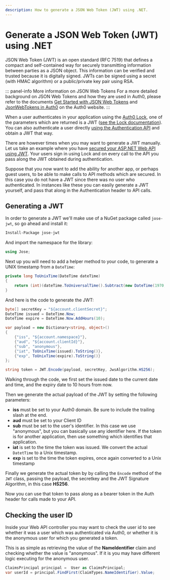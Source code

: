 ```yaml
---
description: How to generate a JSON Web Token (JWT) using .NET.
---
```


# Generate a JSON Web Token (JWT) using .NET

JSON Web Token (JWT) is an open standard (RFC 7519) that defines a compact and self-contained way for securely transmitting information between parties as a JSON object. This information can be verified and trusted because it is digitally signed. JWTs can be signed using a secret (with HMAC algorithm) or a public/private key pair using RSA.

::: panel-info More information on JSON Web Tokens
For a more detailed background on JSON Web Tokens and how they are used in Auth0, please refer to the documents [Get Started with JSON Web Tokens](https://auth0.com/learn/json-web-tokens/) and [JsonWebTokens in Auth0](/jwt) on the Auth0 website.
:::

When a user authenticates in your application using the [Auth0 Lock](https://auth0.com/lock), one of the parameters which are returned is a JWT ([see the Lock documentation](/libraries/lock)). You can also authenticate a user directly [using the Authentication API](/auth-api#!#post--oauth-ro) and obtain a JWT that way.

There are however times when you may want to generate a JWT manually. Let us take an example where you have [secured your ASP.NET Web API using JWT](/quickstart/backend/webapi-owin/). Your users sign in using Lock and on every call to the API you pass along the JWT obtained during authentication.

Suppose that you now want to add the ability for another app, or perhaps guest users, to be able to make calls to API methods which are secured. In this case you do not have a JWT since there was no user who authenticated. In instances like these you can easily generate a JWT yourself, and pass that along in the Authentication header to API calls.

## Generating a JWT

In order to generate a JWT we'll make use of a NuGet package called `jose-jwt`, so go ahead and install it:

```bash
Install-Package jose-jwt
```

And import the namespace for the library:

```cs
using Jose;
```

Next up you will need to add a helper method to your code, to generate a UNIX timestamp from a `DateTime`:

```cs
private long ToUnixTime(DateTime dateTime)
{
    return (int)(dateTime.ToUniversalTime().Subtract(new DateTime(1970, 1, 1))).TotalSeconds;
}
```

And here is the code to generate the JWT:

```cs
byte[] secretKey = "${account.clientSecret}";
DateTime issued = DateTime.Now;
DateTime expire = DateTime.Now.AddHours(10);

var payload = new Dictionary<string, object>()
{
    {"iss", "${account.namespace}"},
    {"aud", "${account.clientId}"},
    {"sub", "anonymous"},
    {"iat", ToUnixTime(issued).ToString()},
    {"exp", ToUnixTime(expire).ToString()}
};

string token = JWT.Encode(payload, secretKey, JwsAlgorithm.HS256);
```


Walking through the code, we first set the issued date to the current date and time, and the expiry date to 10 hours from now.

Then we generate the actual payload of the JWT by setting the following parameters:

* **iss** must be set to your Auth0 domain. Be sure to include the trailing slash at the end.
*  **aud** must be set to your Client ID
*  **sub** must be set to the user's identifier. In this case we use "anonymous", but you can basically use any identifier here. If the token is for another application, then use something which identifies that application.
* **iat** is set to the time the token was issued. We convert the actual `DatetTime` to a Unix timestamp.
* **exp** is set to the time the token expires, once again converted to a Unix timestamp

Finally we generate the actual token by by calling the `Encode` method of the `JWT` class, passing the payload, the secretkey and the JWT Signature Algorithm, in this case **HS256**.

Now you can use that token to pass along as a bearer token in the Auth header for calls made to your API.

## Checking the user ID

Inside your Web API controller you may want to check the user id to see whether it was a user which was authenticated via Auth0, or whether it is the anonymous user for which you generated a token.

This is as simple as retrieving the value of the **NameIdentifier** claim and checking whether the value is "anonymous". If it is you may have different logic executing for the anonymous user.

```cs
ClaimsPrincipal principal =  User as ClaimsPrincipal;
var userId = principal.FindFirst(ClaimTypes.NameIdentifier).Value;
```
